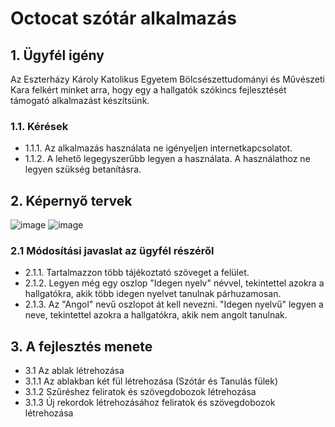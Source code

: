 # Octocat szótár alkalmazás

## 1. Ügyfél igény
Az Eszterházy Károly Katolikus Egyetem Bölcsészettudományi és Művészeti Kara felkért minket arra, hogy egy a hallgatók szókincs fejlesztését támogató alkalmazást készítsünk.
### 1.1. Kérések
- 1.1.1. Az alkalmazás használata ne igényeljen internetkapcsolatot.
- 1.1.2. A lehető legegyszerűbb legyen a használata. A használathoz ne legyen szükség betanításra.
## 2. Képernyő tervek
![image](https://github.com/mt-andrea/OctoCat/assets/74617712/2d42b5cb-5757-4958-9d4d-e21daecfd8ca)
![image](https://github.com/mt-andrea/OctoCat/assets/74617712/a3b3f950-1a35-44c5-ac07-26d79fe947ae)
### 2.1 Módosítási javaslat az ügyfél részéről
- 2.1.1. Tartalmazzon több tájékoztató szöveget a felület.
- 2.1.2. Legyen még egy oszlop "Idegen nyelv" névvel, tekintettel azokra a hallgatókra, akik több idegen nyelvet tanulnak párhuzamosan.
- 2.1.3. Az "Angol" nevű oszlopot át kell nevezni. "Idegen nyelvű" legyen a neve, tekintettel azokra a hallgatókra, akik nem angolt tanulnak.
## 3. A fejlesztés menete
- 3.1 Az ablak létrehozása
- 3.1.1 Az ablakban két fül létrehozása (Szótár és Tanulás fülek)
- 3.1.2 Szűréshez feliratok és szövegdobozok létrehozása 
- 3.1.3 Új rekordok létrehozásához feliratok és szövegdobozok létrehozása

